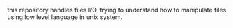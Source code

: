 this repository handles files I/O, trying to understand how to manipulate files using low level language in unix system.

